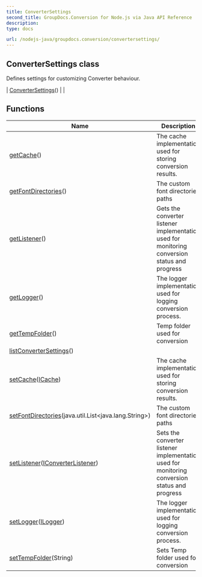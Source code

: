 ```yaml
---
title: ConverterSettings
second_title: GroupDocs.Conversion for Node.js via Java API Reference
description: 
type: docs

url: /nodejs-java/groupdocs.conversion/convertersettings/
---
```


## ConverterSettings class

 Defines settings for customizing  Converter behaviour.
 
| [ConverterSettings](convertersettings)() |  |

## Functions

| Name | Description |
| --- | --- |
| [getCache](getcache)() | The cache implementation used for storing conversion results. |
| [getFontDirectories](getfontdirectories)() | The custom font directories paths |
| [getListener](getlistener)() | Gets the converter listener implementation used for monitoring conversion status and progress |
| [getLogger](getlogger)() | The logger implementation used for logging conversion process. |
| [getTempFolder](gettempfolder)() | Temp folder used for conversion |
| [listConverterSettings](listconvertersettings)() |  |
| [setCache](setcache)([ICache](../icache)) | The cache implementation used for storing conversion results. |
| [setFontDirectories](setfontdirectories)(java.util.List<java.lang.String>) | The custom font directories paths |
| [setListener](setlistener)([IConverterListener](../iconverterlistener)) | Sets the converter listener implementation used for monitoring conversion status and progress |
| [setLogger](setlogger)([ILogger](../ilogger)) | The logger implementation used for logging conversion process. |
| [setTempFolder](settempfolder)(String) | Sets Temp folder used for conversion |
